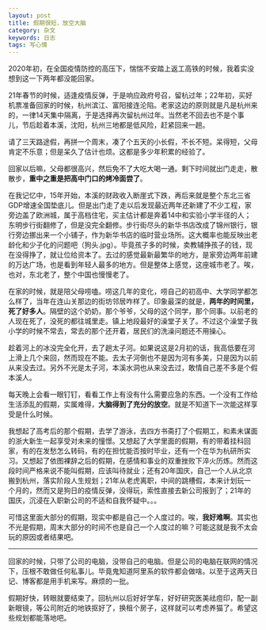 ```yaml
---
layout: post
title: 假期很短，放空大脑
category: 杂文
keywords: 日志
tags: 写心情
---
```


2020年初，在全国疫情防控的高压下，惴惴不安踏上返工高铁的时候，我着实没想到这一下两年都没能回家。

21年春节的时候，适逢疫情反弹，于是响应政府号召，留杭过年；22年初，买好机票准备回家的时候，杭州滨江、富阳接连沦陷。老家这边的原则就是凡是杭州来的，一律14天集中隔离，于是选择再次留杭州过年。当然老不回去也不是个事儿，节后趁着本溪，沈阳，杭州三地都是低风险，赶紧回来一趟。

请了三天路途假，再拼一个周末，凑了个五天的小长假，不长不短。呆得短，父母肯定不乐意；但是呆久了估计也烦。这都是多少年积累的经验了。

回家以后嘛，父母都很高兴，然后免不了大吃大喝一通。剩下时间就出门走走，散散步，**重中之重是把高中门口的烤冷面尝了**。

在我记忆中，15年开始，本溪的财政收入断崖式下跌，再后来就是整个东北三省GDP增速全国垫底儿。但是出门走了走以后发现最近两年还新建了不少工程，家旁边盖了欧洲城，属于高档住宅，买主估计都是奔着14中和实验小学半径的人；东明步行街翻修了，但是没完全翻修。步行街尽头的新华书店改成了锦州银行，银行旁边挪出来一个小铺子，作为新华书店的临时营业场所。这大概率也能反映出老龄化和少子化的问题吧（狗头.jpg）。毕竟孩子多的时候，卖教辅挣孩子的钱，现在没得挣了，就让位给资本了。去过的感觉最新最繁华的地方，是家旁边两年前建的万达广场，也是看到年轻人最多的地方。但是整体上感觉，这座城市老了。唉，也对，东北老了，整个中国也慢慢老了。

在家的时候，就是陪父母唠嗑。唠这几年的变化，唠自己的初高中、大学同学都怎么样了，当年在连山关那边的街坊邻居咋样了。印象最深的就是，**两年的时间里，死了好多人**。隔壁的这个奶奶，那个爷爷，父母的这个同学，那个同事。以前老的人现在死了，没死的都往城里走。镇上地段最好的澡堂子关了。不过这个澡堂子我小学的时候不常去，常去的那个还开着，居民们的洗澡问题还不用操心。

趁着河上的冰没完全化开，去了趟太子河。如果说这是2月初的话，我高低要在河上滑上几个来回，然而现在不能。去太子河倒也不是因为河有多美，只是因为以前从来没去过。另外不光是太子河，本溪水洞也从来没去过，敢情自己差不多是个假本溪人。

每天晚上会看一眼钉钉，看看工作上有没有什么需要应急的东西。一个没有工作给生活添乱的假期，实属难得，**大脑得到了充分的放空**。就是不知道下一次能这样享受是什么时候。

我想起了高考后的那个假期，去学了游泳，去四方书斋打了个假期工，和素未谋面的浙大新生一起享受对未来的憧憬。又想起了大学里面的假期，有的带着挂科回家，有的在发愁怎么转码，有的在担忧能否按时毕业，还有一个在华为杭研所实习。又想起了依图裸辞之后的假期，在感情和事业的双重挫败下淬火历炼。然而这段时间严格来说不能叫假期，应该叫待就业；还有20年国庆，自己一个人从北京搬到杭州，落实阶段人生规划；21年从老虎离职，中间的跳槽假，本来计划玩一个月的，然而又是狗日的疫情反弹，没得玩，索性直接去新公司报到了；21年的国庆，沉浸在入职新公司的不适和自我怀疑中。。。

可惜这里面大部分的假期，现实中都是自己一个人度过的。唉，**我好难啊**。其实也不光是假期，周末大部分的时间不也是自己一个人度过的嘛？可能这就是我不太会玩的原因或者结果吧。

***

回家的时候，只带了公司的电脑，没带自己的电脑。但是公司的电脑在联网的情况下，压根不敢做任何私事儿。毕竟鬼知道阿里系的软件都会做啥。以至于这两天日记、博客都是用手机来写。麻烦的一批。

假期好快，转眼就要结束了。回杭州以后好好学车，好好研究医美祛痘印，配一副新眼镜，等公司附近的地铁抠好了，换租个房子，这样就可以考虑养猫了。希望这些规划都能落地吧。
